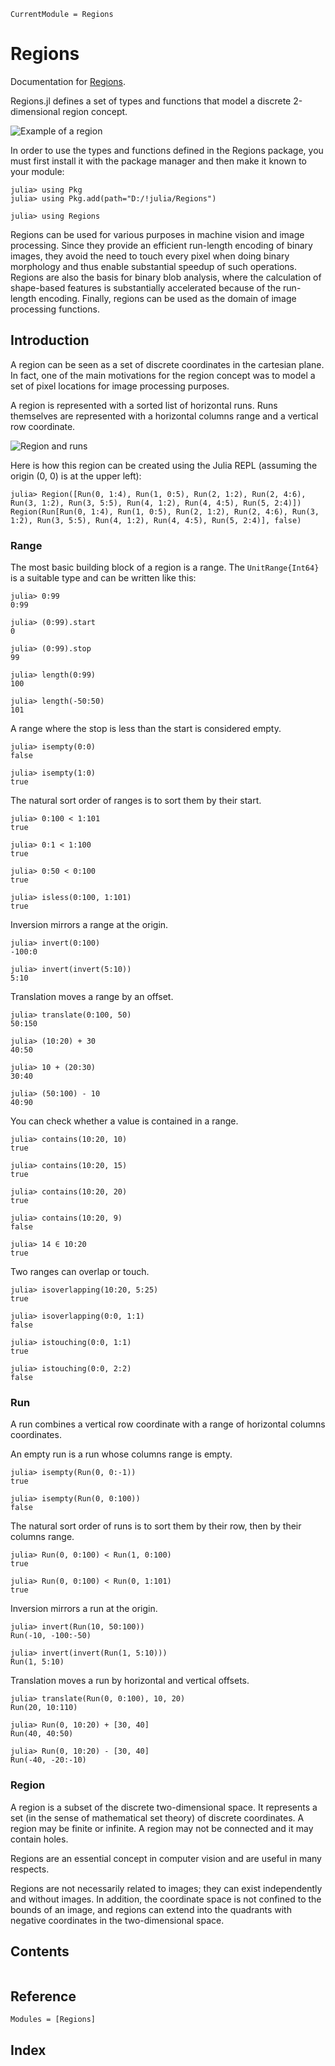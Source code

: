```@meta
CurrentModule = Regions
```

# Regions

Documentation for [Regions](https://github.com/schrpe/Regions.jl).


Regions.jl defines a set of types and functions that model a discrete 2-dimensional region concept. 

![Example of a region](region.svg)

In order to use the types and functions defined in the Regions package, you must first install it with the package manager and then make it known to your module:

```
julia> using Pkg
julia> using Pkg.add(path="D:/!julia/Regions")
```
```jldoctest reg
julia> using Regions
```

Regions can be used for various purposes in machine vision and image processing. Since they provide an efficient run-length encoding of binary images, they avoid the need to touch every pixel when doing binary morphology and thus enable substantial speedup of such operations. Regions are also the basis for binary blob analysis, where the calculation of shape-based features is substantially accelerated because of the run-length encoding. Finally, regions can be used as the domain of image processing functions.

## Introduction

A region can be seen as a set of discrete coordinates in the cartesian plane. In fact, one of the main motivations for the region concept was to model a set of pixel locations for image processing purposes.

A region is represented with a sorted list of horizontal runs. Runs themselves are represented with a horizontal columns range and a vertical row coordinate.

![Region and runs](region_and_runs.svg)

Here is how this region can be created using the Julia REPL (assuming the origin (0, 0) is at the upper left):

```jldoctest reg
julia> Region([Run(0, 1:4), Run(1, 0:5), Run(2, 1:2), Run(2, 4:6), Run(3, 1:2), Run(3, 5:5), Run(4, 1:2), Run(4, 4:5), Run(5, 2:4)])
Region(Run[Run(0, 1:4), Run(1, 0:5), Run(2, 1:2), Run(2, 4:6), Run(3, 1:2), Run(3, 5:5), Run(4, 1:2), Run(4, 4:5), Run(5, 2:4)], false)
```

### Range

The most basic building block of a region is a range. The `UnitRange{Int64}` is a suitable type and can be written like this:

```jldoctest reg
julia> 0:99
0:99

julia> (0:99).start
0

julia> (0:99).stop
99

julia> length(0:99)
100

julia> length(-50:50)
101
```

A range where the stop is less than the start is considered empty.

```jldoctest reg
julia> isempty(0:0)
false

julia> isempty(1:0)
true
```

The natural sort order of ranges is to sort them by their start.

```jldoctest reg
julia> 0:100 < 1:101
true

julia> 0:1 < 1:100
true

julia> 0:50 < 0:100
true

julia> isless(0:100, 1:101)
true
```

Inversion mirrors a range at the origin.

```jldoctest reg
julia> invert(0:100)
-100:0

julia> invert(invert(5:10))
5:10
```

Translation moves a range by an offset.

```jldoctest reg
julia> translate(0:100, 50)
50:150

julia> (10:20) + 30
40:50

julia> 10 + (20:30)
30:40

julia> (50:100) - 10
40:90
```

You can check whether a value is contained in a range.

```jldoctest reg
julia> contains(10:20, 10)
true

julia> contains(10:20, 15)
true

julia> contains(10:20, 20)
true

julia> contains(10:20, 9)
false

julia> 14 ∈ 10:20
true
```

Two ranges can overlap or touch.

```jldoctest reg
julia> isoverlapping(10:20, 5:25)
true

julia> isoverlapping(0:0, 1:1)
false

julia> istouching(0:0, 1:1)
true

julia> istouching(0:0, 2:2)
false
```

### Run

A run combines a vertical row coordinate with a range of horizontal columns coordinates.

An empty run is a run whose columns range is empty.

```jldoctest reg
julia> isempty(Run(0, 0:-1))
true

julia> isempty(Run(0, 0:100))
false
```

The natural sort order of runs is to sort them by their row, then by their columns range.

```jldoctest reg
julia> Run(0, 0:100) < Run(1, 0:100)
true

julia> Run(0, 0:100) < Run(0, 1:101)
true
```

Inversion mirrors a run at the origin.

```jldoctest reg
julia> invert(Run(10, 50:100))
Run(-10, -100:-50)

julia> invert(invert(Run(1, 5:10)))
Run(1, 5:10)
```

Translation moves a run by horizontal and vertical offsets.

```jldoctest reg
julia> translate(Run(0, 0:100), 10, 20)
Run(20, 10:110)

julia> Run(0, 10:20) + [30, 40]
Run(40, 40:50)

julia> Run(0, 10:20) - [30, 40]
Run(-40, -20:-10)
```




### Region

A region is a subset of the discrete two-dimensional space. It represents a set (in the sense of mathematical set theory) of discrete coordinates. A region may be finite or infinite. A region may not be connected and it may contain holes.

Regions are an essential concept in computer vision and are useful in many respects.

Regions are not necessarily related to images; they can exist independently and without images. In addition, the coordinate space is not confined to the bounds of an image, and regions can extend into the quadrants with negative coordinates in the two-dimensional space.


## Contents

```@contents
```

## Reference

```@autodocs
Modules = [Regions]
```

## Index

```@index
```

[^Ghali]:

    Sherif Ghali, Introduction to Geometric Computing, Springer 2008


